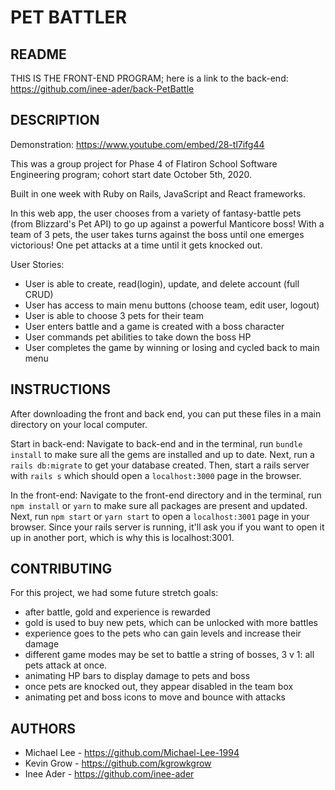 # PET BATTLER

## README

THIS IS THE FRONT-END PROGRAM; here is a link to the back-end: https://github.com/inee-ader/back-PetBattle

## DESCRIPTION 
Demonstration: 
https://www.youtube.com/embed/28-tl7ifg44

This was a group project for Phase 4 of Flatiron School Software Engineering program; cohort start date October 5th, 2020. 

Built in one week with Ruby on Rails, JavaScript and React frameworks. 

In this web app, the user chooses from a variety of fantasy-battle pets (from Blizzard's Pet API) to go up against a powerful Manticore boss! With a team of 3 pets, the user takes turns against the boss until one emerges victorious! One pet attacks at a time until it gets knocked out. 

User Stories: 
- User is able to create, read(login), update, and delete account (full CRUD)
- User has access to main menu buttons (choose team, edit user, logout)
- User is able to choose 3 pets for their team
- User enters battle and a game is created with a boss character
- User commands pet abilities to take down the boss HP
- User completes the game by winning or losing and cycled back to main menu

## INSTRUCTIONS

After downloading the front and back end, you can put these files in a main directory on your local computer. 

Start in back-end: 
Navigate to back-end and in the terminal, run `bundle install` to make sure all the gems are installed and up to date. 
Next, run a `rails db:migrate` to get your database created. 
Then, start a rails server with `rails s` which should open a `localhost:3000` page in the browser. 

In the front-end: 
Navigate to the front-end directory and in the terminal, run `npm install` or `yarn` to make sure all packages are present and updated. 
Next, run `npm start` or `yarn start` to open a `localhost:3001` page in your browser. Since your rails server is running, it'll ask you if you want to open it up in another port, which is why this is localhost:3001. 

## CONTRIBUTING

For this project, we had some future stretch goals: 
- after battle, gold and experience is rewarded
- gold is used to buy new pets, which can be unlocked with more battles
- experience goes to the pets who can gain levels and increase their damage 
- different game modes may be set to battle a string of bosses, 3 v 1: all pets attack at once. 
- animating HP bars to display damage to pets and boss
- once pets are knocked out, they appear disabled in the team box
- animating pet and boss icons to move and bounce with attacks

## AUTHORS
- Michael Lee - https://github.com/Michael-Lee-1994
- Kevin Grow - https://github.com/kgrowkgrow
- Inee Ader - https://github.com/inee-ader
